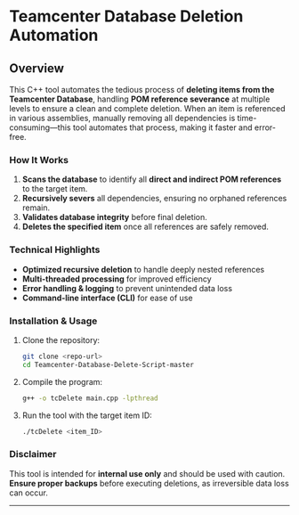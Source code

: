 # **Teamcenter Database Deletion Automation**  

## **Overview**  
This C++ tool automates the tedious process of **deleting items from the Teamcenter Database**, handling **POM reference severance** at multiple levels to ensure a clean and complete deletion. When an item is referenced in various assemblies, manually removing all dependencies is time-consuming—this tool automates that process, making it faster and error-free.  

### **How It Works**  
1. **Scans the database** to identify all **direct and indirect POM references** to the target item.  
2. **Recursively severs** all dependencies, ensuring no orphaned references remain.  
3. **Validates database integrity** before final deletion.  
4. **Deletes the specified item** once all references are safely removed.  

### **Technical Highlights**  
- **Optimized recursive deletion** to handle deeply nested references  
- **Multi-threaded processing** for improved efficiency  
- **Error handling & logging** to prevent unintended data loss  
- **Command-line interface (CLI)** for ease of use  

### **Installation & Usage**  
1. Clone the repository:  
   ```sh
   git clone <repo-url>
   cd Teamcenter-Database-Delete-Script-master
   ```  
2. Compile the program:  
   ```sh
   g++ -o tcDelete main.cpp -lpthread  
   ```  
3. Run the tool with the target item ID:  
   ```sh
   ./tcDelete <item_ID>  
   ```  

### **Disclaimer**  
This tool is intended for **internal use only** and should be used with caution. **Ensure proper backups** before executing deletions, as irreversible data loss can occur.  

---  

